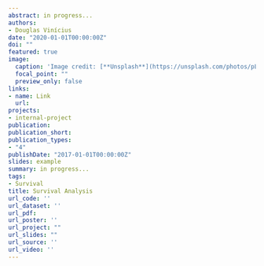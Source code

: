 ```yaml
---
abstract: in progress...
authors:
- Douglas Vinícius
date: "2020-01-01T00:00:00Z"
doi: ""
featured: true
image:
  caption: 'Image credit: [**Unsplash**](https://unsplash.com/photos/pLCdAaMFLTE)'
  focal_point: ""
  preview_only: false
links:
- name: Link
  url: 
projects:
- internal-project
publication:
publication_short:
publication_types:
- "4"
publishDate: "2017-01-01T00:00:00Z"
slides: example
summary: in progress...
tags:
- Survival
title: Survival Analysis
url_code: ''
url_dataset: ''
url_pdf: 
url_poster: ''
url_project: ""
url_slides: ""
url_source: ''
url_video: ''
---
```

